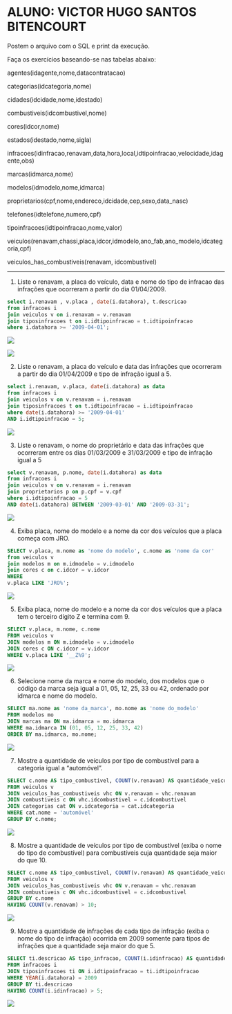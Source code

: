 # ALUNO: VICTOR HUGO SANTOS BITENCOURT

Postem o arquivo com o SQL e print da execução.

Faça os exercícios baseando-se nas tabelas abaixo: 

 

agentes(idagente,nome,datacontratacao) 

categorias(idcategoria,nome) 

cidades(idcidade,nome,idestado) 

combustiveis(idcombustivel,nome) 

cores(idcor,nome) 

estados(idestado,nome,sigla) 

infracoes(idinfracao,renavam,data,hora,local,idtipoinfracao,velocidade,idagente,obs) 

marcas(idmarca,nome) 

modelos(idmodelo,nome,idmarca) 

proprietarios(cpf,nome,endereco,idcidade,cep,sexo,data_nasc) 

telefones(idtelefone,numero,cpf) 

tipoinfracoes(idtipoinfracao,nome,valor) 

veiculos(renavam,chassi,placa,idcor,idmodelo,ano_fab,ano_modelo,idcategoria,cpf) 

veiculos_has_combustiveis(renavam, idcombustivel) 

--- 

1) Liste o renavam, a placa do veículo, data e nome do tipo de infracao das infrações que ocorreram a partir do dia 01/04/2009. 

```sql
select i.renavam , v.placa , date(i.datahora), t.descricao
from infracoes i
join veiculos v on i.renavam = v.renavam
join tiposinfracoes t on i.idtipoinfracao = t.idtipoinfracao 
where i.datahora >= '2009-04-01';
```

![](ex3q1_1.png)

![](ex3q1_2.png)

2) Liste o renavam, a placa do veículo e data das infrações que ocorreram a partir do dia 01/04/2009 e tipo de infração igual a 5. 

```sql 
select i.renavam, v.placa, date(i.datahora) as data
from infracoes i
join veiculos v on v.renavam = i.renavam 
join tiposinfracoes t on t.idtipoinfracao = i.idtipoinfracao
where date(i.datahora) >= '2009-04-01'
AND i.idtipoinfracao = 5;
```

![](ex3q2.png)

3) Liste o renavam, o nome do proprietário e data das infrações que ocorreram entre os dias 01/03/2009 e 31/03/2009 e tipo de infração igual a 5 

```sql
select v.renavam, p.nome, date(i.datahora) as data 
from infracoes i
join veiculos v on v.renavam = i.renavam 
join proprietarios p on p.cpf = v.cpf  
where i.idtipoinfracao = 5
AND date(i.datahora) BETWEEN '2009-03-01' AND '2009-03-31';
```

![](ex3q3.png)

4) Exiba placa, nome do modelo e a nome da cor dos veículos que a placa começa com JRO. 

```sql
SELECT v.placa, m.nome as 'nome do modelo', c.nome as 'nome da cor'
from veiculos v 
join modelos m on m.idmodelo = v.idmodelo 
join cores c on c.idcor = v.idcor 
WHERE
v.placa LIKE 'JRO%';
```

![](ex3q4.png)

5) Exiba placa, nome do modelo e a nome da cor dos veículos que a placa tem o terceiro dígito Z e termina com 9. 

```sql
SELECT v.placa, m.nome, c.nome
FROM veiculos v
JOIN modelos m ON m.idmodelo = v.idmodelo
JOIN cores c ON c.idcor = v.idcor
WHERE v.placa LIKE '__Z%9';
```

![](ex3q5.png)

6) Selecione nome da marca e nome do modelo, dos modelos que o código da marca seja igual a 01, 05, 12, 25, 33 ou 42, ordenado por idmarca e nome do modelo. 

```sql
SELECT ma.nome as 'nome da_marca', mo.nome as 'nome do_modelo'
FROM modelos mo
JOIN marcas ma ON ma.idmarca = mo.idmarca
WHERE ma.idmarca IN (01, 05, 12, 25, 33, 42)
ORDER BY ma.idmarca, mo.nome;
```

![](ex3q6.png)

7) Mostre a quantidade de veículos por tipo de combustível para a categoria igual a “automóvel”. 

```sql
SELECT c.nome AS tipo_combustivel, COUNT(v.renavam) AS quantidade_veiculos
FROM veiculos v
JOIN veiculos_has_combustiveis vhc ON v.renavam = vhc.renavam
JOIN combustiveis c ON vhc.idcombustivel = c.idcombustivel
JOIN categorias cat ON v.idcategoria = cat.idcategoria
WHERE cat.nome = 'automóvel'
GROUP BY c.nome;
```

![](ex3q7.png)

8) Mostre a quantidade de veículos por tipo de combustível (exiba o nome do tipo de combustível) para combustíveis cuja quantidade seja maior do que 10. 

```sql
SELECT c.nome AS tipo_combustivel, COUNT(v.renavam) AS quantidade_veiculos
FROM veiculos v
JOIN veiculos_has_combustiveis vhc ON v.renavam = vhc.renavam
JOIN combustiveis c ON vhc.idcombustivel = c.idcombustivel
GROUP BY c.nome
HAVING COUNT(v.renavam) > 10;
```

![](ex3q8.png)

9) Mostre a quantidade de infrações de cada tipo de infração (exiba o nome do tipo de infração) ocorrida em 2009 somente para tipos de infrações que a quantidade seja maior do que 5. 

```sql
SELECT ti.descricao AS tipo_infracao, COUNT(i.idinfracao) AS quantidade_infracoes
FROM infracoes i
JOIN tiposinfracoes ti ON i.idtipoinfracao = ti.idtipoinfracao
WHERE YEAR(i.datahora) = 2009
GROUP BY ti.descricao
HAVING COUNT(i.idinfracao) > 5;
```

![](ex3q9.png)

